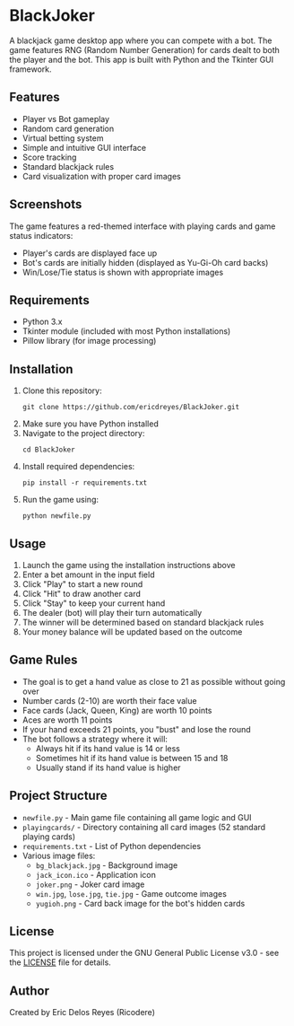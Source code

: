 # BlackJoker

A blackjack game desktop app where you can compete with a bot. The game features RNG (Random Number Generation) for cards dealt to both the player and the bot. This app is built with Python and the Tkinter GUI framework.

## Features

- Player vs Bot gameplay
- Random card generation
- Virtual betting system
- Simple and intuitive GUI interface
- Score tracking
- Standard blackjack rules
- Card visualization with proper card images

## Screenshots

The game features a red-themed interface with playing cards and game status indicators:
- Player's cards are displayed face up
- Bot's cards are initially hidden (displayed as Yu-Gi-Oh card backs)
- Win/Lose/Tie status is shown with appropriate images

## Requirements

- Python 3.x
- Tkinter module (included with most Python installations)
- Pillow library (for image processing)

## Installation

1. Clone this repository:
   ```
   git clone https://github.com/ericdreyes/BlackJoker.git
   ```
2. Make sure you have Python installed
3. Navigate to the project directory:
   ```
   cd BlackJoker
   ```
4. Install required dependencies:
   ```
   pip install -r requirements.txt
   ```
5. Run the game using:
   ```
   python newfile.py
   ```

## Usage

1. Launch the game using the installation instructions above
2. Enter a bet amount in the input field
3. Click "Play" to start a new round
4. Click "Hit" to draw another card
5. Click "Stay" to keep your current hand
6. The dealer (bot) will play their turn automatically
7. The winner will be determined based on standard blackjack rules
8. Your money balance will be updated based on the outcome

## Game Rules

- The goal is to get a hand value as close to 21 as possible without going over
- Number cards (2-10) are worth their face value
- Face cards (Jack, Queen, King) are worth 10 points
- Aces are worth 11 points
- If your hand exceeds 21 points, you "bust" and lose the round
- The bot follows a strategy where it will:
  - Always hit if its hand value is 14 or less
  - Sometimes hit if its hand value is between 15 and 18
  - Usually stand if its hand value is higher

## Project Structure

- `newfile.py` - Main game file containing all game logic and GUI
- `playingcards/` - Directory containing all card images (52 standard playing cards)
- `requirements.txt` - List of Python dependencies
- Various image files:
  - `bg_blackjack.jpg` - Background image
  - `jack_icon.ico` - Application icon
  - `joker.png` - Joker card image
  - `win.jpg`, `lose.jpg`, `tie.jpg` - Game outcome images
  - `yugioh.png` - Card back image for the bot's hidden cards

## License

This project is licensed under the GNU General Public License v3.0 - see the [LICENSE](LICENSE) file for details.

## Author

Created by Eric Delos Reyes (Ricodere)
